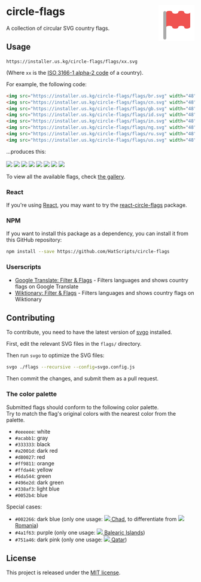 # circle-flags <img src="logo.svg" alt="circle-flags animated logo" align="right">

A collection of circular SVG country flags.

## Usage

```text
https://installer.us.kg/circle-flags/flags/xx.svg
```

(Where `xx` is the [ISO 3166-1 alpha-2 code](https://www.iso.org/obp/ui/#search/code/) of a country).

For example, the following code:

```html
<img src="https://installer.us.kg/circle-flags/flags/br.svg" width="48">
<img src="https://installer.us.kg/circle-flags/flags/cn.svg" width="48">
<img src="https://installer.us.kg/circle-flags/flags/gb.svg" width="48">
<img src="https://installer.us.kg/circle-flags/flags/id.svg" width="48">
<img src="https://installer.us.kg/circle-flags/flags/in.svg" width="48">
<img src="https://installer.us.kg/circle-flags/flags/ng.svg" width="48">
<img src="https://installer.us.kg/circle-flags/flags/ru.svg" width="48">
<img src="https://installer.us.kg/circle-flags/flags/us.svg" width="48">
```

...produces this:<br/><br/>
<img src="https://installer.us.kg/circle-flags/flags/br.svg" width="48">
<img src="https://installer.us.kg/circle-flags/flags/cn.svg" width="48">
<img src="https://installer.us.kg/circle-flags/flags/gb.svg" width="48">
<img src="https://installer.us.kg/circle-flags/flags/id.svg" width="48">
<img src="https://installer.us.kg/circle-flags/flags/in.svg" width="48">
<img src="https://installer.us.kg/circle-flags/flags/ng.svg" width="48">
<img src="https://installer.us.kg/circle-flags/flags/ru.svg" width="48">
<img src="https://installer.us.kg/circle-flags/flags/us.svg" width="48">

To view all the available flags, check [the gallery](https://installer.us.kg/circle-flags/gallery).

### React

If you're using [React](https://reactjs.org), you may want to try the
[react-circle-flags](https://www.npmjs.com/package/react-circle-flags) package.

### NPM

If you want to install this package as a dependency, you can install it from this GitHub repository:

```sh
npm install --save https://github.com/HatScripts/circle-flags
```

### Userscripts

- [Google Translate: Filter & Flags](https://github.com/HatScripts/google-translate-filter-and-flags) - Filters languages and shows country flags on Google Translate
- [Wiktionary: Filter & Flags](https://github.com/HatScripts/wiktionary-filter-and-flags) - Filters languages and shows country flags on Wiktionary 

## Contributing

To contribute, you need to have the latest version of [svgo](https://github.com/svg/svgo) installed.

First, edit the relevant SVG files in the `flags/` directory.

Then run `svgo` to optimize the SVG files:

```sh
svgo ./flags --recursive --config=svgo.config.js
```

Then commit the changes, and submit them as a pull request.

### The color palette

Submitted flags should conform to the following color palette.<br/>
Try to match the flag's original colors with the nearest color from the palette.

* `#eeeeee`: white
* `#acabb1`: gray
* `#333333`: black
* `#a2001d`: dark red
* `#d80027`: red
* `#ff9811`: orange
* `#ffda44`: yellow
* `#6da544`: green
* `#496e2d`: dark green
* `#338af3`: light blue
* `#0052b4`: blue

Special cases:

* `#002266`: dark blue (only one usage: [<img src="https://installer.us.kg/circle-flags/flags/td.svg" width="16"> Chad](https://github.com/HatScripts/circle-flags/blob/gh-pages/flags/td.svg), to differentiate from [<img src="https://installer.us.kg/circle-flags/flags/ro.svg" width="16"> Romania](https://github.com/HatScripts/circle-flags/blob/gh-pages/flags/ro.svg))
* `#4a1f63`: purple (only one usage: [<img src="https://installer.us.kg/circle-flags/flags/es-ib.svg" width="16"> Balearic Islands](https://github.com/HatScripts/circle-flags/blob/gh-pages/flags/es-ib.svg))
* `#751a46`: dark pink (only one usage: [<img src="https://installer.us.kg/circle-flags/flags/qa.svg" width="16"> Qatar](https://github.com/HatScripts/circle-flags/blob/gh-pages/flags/qa.svg))

## License

This project is released under the [MIT license](LICENSE.md).
